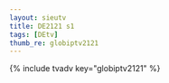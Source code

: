```yaml
--- 
layout: sieutv
title: DE2121 s1
tags: [DEtv]
thumb_re: globiptv2121
---
```

{% include tvadv key="globiptv2121" %} 

